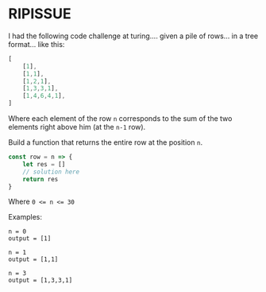 # RIPISSUE

I had the following code challenge at turing....
given a pile of rows... in a tree format... like this:

```js
[
    [1],
    [1,1],
    [1,2,1],
    [1,3,3,1],
    [1,4,6,4,1],
]
```

Where each element of the row `n` corresponds to the sum of the two elements right above him (at the `n-1` row).

Build a function that returns the entire row at the position `n`.

```js
const row = n => {
    let res = []
    // solution here
    return res
}
```

Where `0 <= n <= 30`

Examples:

```
n = 0
output = [1]

n = 1
output = [1,1]

n = 3
output = [1,3,3,1]
```
